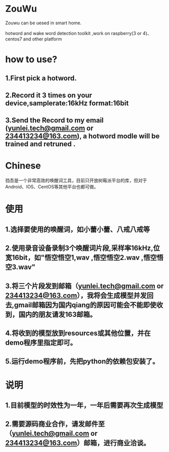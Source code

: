 # ZouWu

Zouwu can be uesed in smart home.

hotword and wake word detection toolkit ,work on raspberry(3 or 4)、centos7 and other platform

# how to use?
## 1.First pick a hotword.
## 2.Record it 3 times on your device,samplerate:16kHz format:16bit
## 3.Send the Record to my email (yunlei.tech@gmail.com or 234413234@163.com), a hotword modle will be trained and retruned .



# Chinese

驺吾是一个非常高效的唤醒词工具，目前只开放树莓派平台的库，但对于Android、IOS、CentOS等其他平台也都可做。

# 使用
## 1.选择要使用的唤醒词，如小蕾小蕾、八戒八戒等
## 2.使用录音设备录制3个唤醒词片段,采样率16kHz,位宽16bit，如"悟空悟空1,wav ,悟空悟空2.wav ,悟空悟空3.wav" 
## 3.将三个片段发到邮箱（yunlei.tech@gmail.com or 234413234@163.com），我将会生成模型并发回去,gmail邮箱因为国内qiang的原因可能会不能即使收到，国内的朋友请发163邮箱。
## 4.将收到的模型放到resources或其他位置，并在demo程序里指定即可。
## 5.运行demo程序前，先把python的依赖包安装了。


# 说明

## 1.目前模型的时效性为一年，一年后需要再次生成模型
## 2.需要源码商业合作，请发邮件至（yunlei.tech@gmail.com or 234413234@163.com）邮箱，进行商业洽谈。
